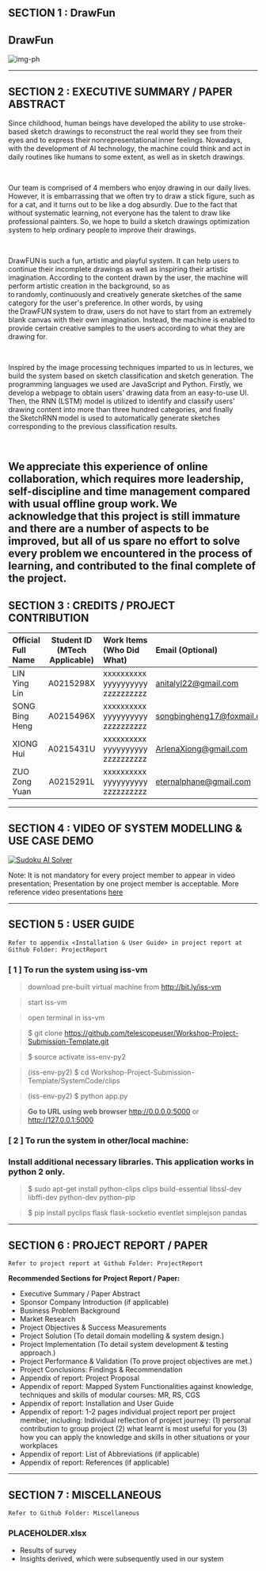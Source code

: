 ## SECTION 1 : DrawFun
## DrawFun

![img-ph](https://picsum.photos/id/137/600/400.jpg)

---

## SECTION 2 : EXECUTIVE SUMMARY / PAPER ABSTRACT
Since childhood, human beings have developed the ability to use stroke-based sketch drawings to reconstruct the real world they see from their eyes and to express their nonrepresentational inner feelings. Nowadays, with the development of AI technology, the machine could think and act in daily routines like humans to some extent, as well as in sketch drawings.   

  

Our team is comprised of 4 members who enjoy drawing in our daily lives. However, it is embarrassing that we often try to draw a stick figure, such as for a cat, and it turns out to be like a dog absurdly. Due to the fact that without systematic learning, not everyone has the talent to draw like professional painters. So, we hope to build a sketch drawings optimization system to help ordinary people to improve their drawings.  

  

DrawFUN is such a fun, artistic and playful system. It can help users to continue their incomplete drawings as well as inspiring their artistic imagination. According to the content drawn by the user, the machine will perform artistic creation in the background, so as to randomly, continuously and creatively generate sketches of the same category for the user's preference. In other words, by using the DrawFUN system to draw, users do not have to start from an extremely blank canvas with their own imagination. Instead, the machine is enabled to provide certain creative samples to the users according to what they are drawing for.  

  

Inspired by the image processing techniques imparted to us in lectures, we build the system based on sketch classification and sketch generation. The programming languages we used are JavaScript and Python. Firstly, we develop a webpage to obtain users’ drawing data from an easy-to-use UI. Then, the RNN (LSTM) model is utilized to identify and classify users’ drawing content into more than three hundred categories, and finally the SketchRNN model is used to automatically generate sketches corresponding to the previous classification results.  

  

We appreciate this experience of online collaboration, which requires more leadership, self-discipline and time management compared with usual offline group work. We acknowledge that this project is still immature and there are a number of aspects to be improved, but all of us spare no effort to solve every problem we encountered in the process of learning, and contributed to the final complete of the project.  
---

## SECTION 3 : CREDITS / PROJECT CONTRIBUTION

| Official Full Name  | Student ID (MTech Applicable)  | Work Items (Who Did What) | Email (Optional) |
| :------------ |:---------------:| :-----| :-----|
| LIN Ying Lin | A0215298X | xxxxxxxxxx yyyyyyyyyy zzzzzzzzzz| anitalyl22@gmail.com |
| SONG Bing Heng | A0215496X | xxxxxxxxxx yyyyyyyyyy zzzzzzzzzz| songbingheng17@foxmail.com |
| XIONG Hui | A0215431U | xxxxxxxxxx yyyyyyyyyy zzzzzzzzzz| ArlenaXiong@gmail.com |
| ZUO Zong Yuan | A0215291L | xxxxxxxxxx yyyyyyyyyy zzzzzzzzzz| eternalphane@gmail.com |

---

## SECTION 4 : VIDEO OF SYSTEM MODELLING & USE CASE DEMO

[![Sudoku AI Solver](http://img.youtube.com/vi/-AiYLUjP6o8/0.jpg)](https://youtu.be/-AiYLUjP6o8 "Sudoku AI Solver")

Note: It is not mandatory for every project member to appear in video presentation; Presentation by one project member is acceptable. 
More reference video presentations [here](https://telescopeuser.wordpress.com/2018/03/31/master-of-technology-solution-know-how-video-index-2/ "video presentations")

---

## SECTION 5 : USER GUIDE

`Refer to appendix <Installation & User Guide> in project report at Github Folder: ProjectReport`

### [ 1 ] To run the system using iss-vm

> download pre-built virtual machine from http://bit.ly/iss-vm

> start iss-vm

> open terminal in iss-vm

> $ git clone https://github.com/telescopeuser/Workshop-Project-Submission-Template.git

> $ source activate iss-env-py2

> (iss-env-py2) $ cd Workshop-Project-Submission-Template/SystemCode/clips

> (iss-env-py2) $ python app.py

> **Go to URL using web browser** http://0.0.0.0:5000 or http://127.0.0.1:5000

### [ 2 ] To run the system in other/local machine:
### Install additional necessary libraries. This application works in python 2 only.

> $ sudo apt-get install python-clips clips build-essential libssl-dev libffi-dev python-dev python-pip

> $ pip install pyclips flask flask-socketio eventlet simplejson pandas

---
## SECTION 6 : PROJECT REPORT / PAPER

`Refer to project report at Github Folder: ProjectReport`

**Recommended Sections for Project Report / Paper:**
- Executive Summary / Paper Abstract
- Sponsor Company Introduction (if applicable)
- Business Problem Background
- Market Research
- Project Objectives & Success Measurements
- Project Solution (To detail domain modelling & system design.)
- Project Implementation (To detail system development & testing approach.)
- Project Performance & Validation (To prove project objectives are met.)
- Project Conclusions: Findings & Recommendation
- Appendix of report: Project Proposal
- Appendix of report: Mapped System Functionalities against knowledge, techniques and skills of modular courses: MR, RS, CGS
- Appendix of report: Installation and User Guide
- Appendix of report: 1-2 pages individual project report per project member, including: Individual reflection of project journey: (1) personal contribution to group project (2) what learnt is most useful for you (3) how you can apply the knowledge and skills in other situations or your workplaces
- Appendix of report: List of Abbreviations (if applicable)
- Appendix of report: References (if applicable)

---
## SECTION 7 : MISCELLANEOUS

`Refer to Github Folder: Miscellaneous`

### PLACEHOLDER.xlsx
* Results of survey
* Insights derived, which were subsequently used in our system
